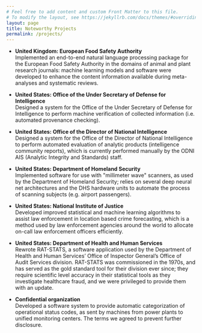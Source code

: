 ```yaml
---
# Feel free to add content and custom Front Matter to this file.
# To modify the layout, see https://jekyllrb.com/docs/themes/#overriding-theme-defaults
layout: page 
title: Noteworthy Projects
permalink: /projects/
---
```



- **United Kingdom: European Food Safety Authority**  
  Implemented an end-to-end natural language processing package for
  the European Food Safety Authority in the domains of animal and
  plant research journals: machine learning models and software were
  developed to enhance the content information available during meta-
  analyses and systematic reviews.

- **United States: Office of the Under Secretary of Defense for Intelligence**  
  Designed a system for the Office of the Under Secretary of Defense for
  Intelligence to perform machine verification of collected information (i.e.
  automated provenance checking).

- **United States: Office of the Director of National Intelligence**  
  Designed a system for the Office of the Director of National Intelligence
  to perform automated evaluation of analytic products (intelligence community
  reports), which is currently performed manually by the ODNI AIS (Analytic
  Integrity and Standards) staff.

- **United States: Department of Homeland Security**  
  Implemented software for use with "millimeter wave" scanners, as
  used by the Department of Homeland Security; relies on several deep
  neural net architectures and the DHS hardware units to automate the
  process of scanning subjects (e.g. airport passengers).

- **United States: National Institute of Justice**  
  Developed improved statistical and machine learning algorithms to
  assist law enforcement in location based crime forecasting, which is
  a method used by law enforcement agencies around the world to allocate
  on-call law enforcement officers efficiently.

- **United States: Department of Health and Human Services**  
  Rewrote RAT-STATS, a software application used by the Department
  of Health and Human Services’ Office of Inspector General’s Office
  of Audit Services division.  RAT-STATS was commissioned in the 1970s,
  and has served as the gold standard tool for their division ever since;
  they require scientific level accuracy in their statistical tools as
  they investigate healthcare fraud, and we were privileged to provide
  them with an update.

- **Confidential organization**  
  Developed a software system to provide automatic categorization of operational
  status codes, as sent by machines from power plants to unified monitoring
  centers.  The terms we agreed to prevent further disclosure.

